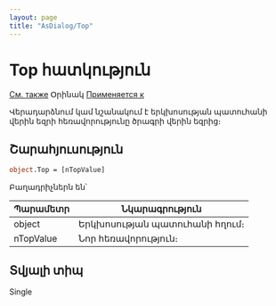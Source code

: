 ```yaml
---
layout: page
title: "AsDialog/Top"
---
```



# Top հատկություն

[См. также](Left.md) Օրինակ [Применяется к](../AsDialog.md)

Վերադարձնում կամ նշանակում է երկխոսության պատուհանի վերին եզրի հեռավորությունը ծրագրի վերին եզրից։

## Շարահյուսություն

``` vb
object.Top = [nTopValue]
```

Բաղադրիչներն են՝

| Պարամետր | Նկարագրություն |
|--|--|
| object | Երկխոսության պատուհանի հղում։ |
| nTopValue| Նոր հեռավորություն։ |

## Տվյալի տիպ

Single

